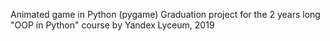 Animated game in Python (pygame)
Graduation project for the 2 years long "OOP in Python" course by Yandex Lyceum, 2019
